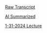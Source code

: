 [Raw Transcript](https://github.com/MCBasterSheet/MCBasterSheet/blob/main/MCB150/pages/Raw%20Transcript%201-31-2024.md)

[AI Summarized](https://github.com/MCBasterSheet/MCBasterSheet/blob/main/MCB150/pages/AI%20Summarized%201-31-2024.md)

[1-31-2024 Lecture](https://github.com/MCBasterSheet/MCBasterSheet/blob/main/MCB150/pages/lecture_07_full.pdf)
